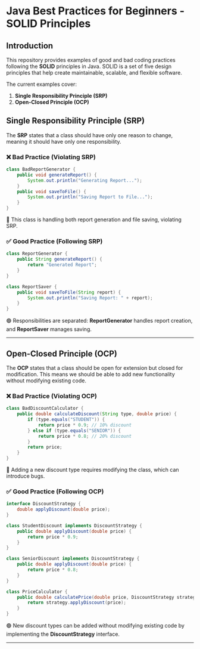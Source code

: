 # Java Best Practices for Beginners - SOLID Principles

## Introduction
This repository provides examples of good and bad coding practices following the **SOLID** principles in Java. SOLID is a set of five design principles that help create maintainable, scalable, and flexible software.

The current examples cover:
1. **Single Responsibility Principle (SRP)**
2. **Open-Closed Principle (OCP)**

## Single Responsibility Principle (SRP)
The **SRP** states that a class should have only one reason to change, meaning it should have only one responsibility.

### ❌ Bad Practice (Violating SRP)
```java
class BadReportGenerator {
    public void generateReport() {
        System.out.println("Generating Report...");
    }
    public void saveToFile() {
        System.out.println("Saving Report to File...");
    }
}
```
🔴 This class is handling both report generation and file saving, violating SRP.

### ✅ Good Practice (Following SRP)
```java
class ReportGenerator {
    public String generateReport() {
        return "Generated Report";
    }
}

class ReportSaver {
    public void saveToFile(String report) {
        System.out.println("Saving Report: " + report);
    }
}
```
🟢 Responsibilities are separated: **ReportGenerator** handles report creation, and **ReportSaver** manages saving.

---

## Open-Closed Principle (OCP)
The **OCP** states that a class should be open for extension but closed for modification. This means we should be able to add new functionality without modifying existing code.

### ❌ Bad Practice (Violating OCP)
```java
class BadDiscountCalculator {
    public double calculateDiscount(String type, double price) {
        if (type.equals("STUDENT")) {
            return price * 0.9; // 10% discount
        } else if (type.equals("SENIOR")) {
            return price * 0.8; // 20% discount
        }
        return price;
    }
}
```
🔴 Adding a new discount type requires modifying the class, which can introduce bugs.

### ✅ Good Practice (Following OCP)
```java
interface DiscountStrategy {
    double applyDiscount(double price);
}

class StudentDiscount implements DiscountStrategy {
    public double applyDiscount(double price) {
        return price * 0.9;
    }
}

class SeniorDiscount implements DiscountStrategy {
    public double applyDiscount(double price) {
        return price * 0.8;
    }
}

class PriceCalculator {
    public double calculatePrice(double price, DiscountStrategy strategy) {
        return strategy.applyDiscount(price);
    }
}
```
🟢 New discount types can be added without modifying existing code by implementing the **DiscountStrategy** interface.

---
